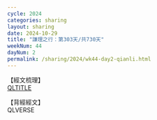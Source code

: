 ```yaml
---
cycle: 2024
categories: sharing
layout: sharing
date: 2024-10-29
title: "謙理之行：第303天/共730天"
weekNum: 44
dayNum: 2
permalink: /sharing/2024/wk44-day2-qianli.html
---
```

【經文梳理】  
[QLTITLE](QLLINK)

【背經經文】  
QLVERSE
